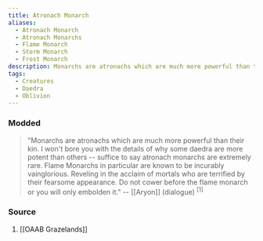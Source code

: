 ```yaml
---
title: Atronach Monarch
aliases:
  - Atronach Monarch
  - Atronach Monarchs
  - Flame Monarch
  - Storm Monarch
  - Frost Monarch
description: Monarchs are atronachs which are much more powerful than their kin.
tags:
  - Creatures
  - Daedra
  - Oblivion
---
```

### Modded
> "Monarchs are atronachs which are much more powerful than their kin. I won't bore you with the details of why some daedra are more potent than others -- suffice to say atronach monarchs are extremely rare. Flame Monarchs in particular are known to be incurably vainglorious. Reveling in the acclaim of mortals who are terrified by their fearsome appearance. Do not cower before the flame monarch or you will only embolden it."
> -- [[Aryon]] (dialogue) <sup>[1]</sup>
### Source
1. [[OAAB Grazelands]]